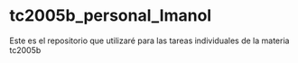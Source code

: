 # tc2005b_personal_Imanol
Este es el repositorio que utilizaré para las tareas individuales de la materia tc2005b
